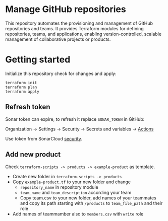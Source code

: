 # Manage GitHub repositories

This repository automates the provisioning and management of GitHub repositories and teams. It provides Terraform 
modules for defining repositories, teams, and applications, enabling version-controlled, scalable management 
of collaborative projects or products.

# Getting started

Initialize this repository check for changes and apply:

```
terraform init
terraform plan
terraform apply
```

## Refresh token

Sonar token can expire, to refresh it replace `SONAR_TOKEN` in GitHub:

Organization &rarr; Settings &rarr; Security &rarr; Secrets and variables &rarr; [Actions](https://github.com/organizations/onecx-devops/settings/secrets/actions)

Use token from SonarCloud [security](https://sonarcloud.io/account/security).  

## Add new product

Check `terraform-scripts -> products -> example-product` as template.
* Create new folder in `terraform-scripts -> products`
* Copy `example-product.tf` to your new folder and change 
  * `repository_name` in repository module
  * `team_name` and `team_description` according your team
  * Copy team.csv to your new folder, add names of your teammates and copy its path starting with `/products` to `team_file_path` and their role
* Add names of teammamber also to `members.csv` with `write` role

